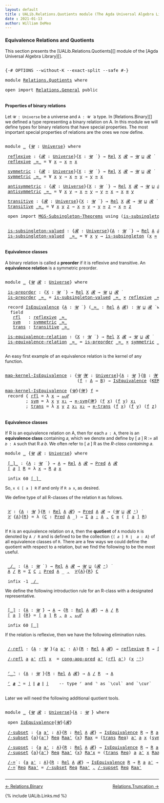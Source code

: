 ```yaml
---
layout: default
title : UALib.Relations.Quotients module (The Agda Universal Algebra Library)
date : 2021-01-13
author: William DeMeo
---
```


### <a id="equivalence-relations-and-quotients">Equivalence Relations and Quotients</a>

This section presents the [UALib.Relations.Quotients][] module of the [Agda Universal Algebra Library][].

<pre class="Agda">

<a id="354" class="Symbol">{-#</a> <a id="358" class="Keyword">OPTIONS</a> <a id="366" class="Pragma">--without-K</a> <a id="378" class="Pragma">--exact-split</a> <a id="392" class="Pragma">--safe</a> <a id="399" class="Symbol">#-}</a>

<a id="404" class="Keyword">module</a> <a id="411" href="Relations.Quotients.html" class="Module">Relations.Quotients</a> <a id="431" class="Keyword">where</a>

<a id="438" class="Keyword">open</a> <a id="443" class="Keyword">import</a> <a id="450" href="Relations.General.html" class="Module">Relations.General</a> <a id="468" class="Keyword">public</a>

</pre>


#### <a id="properties-of-binary-relations">Properties of binary relations</a>

Let `𝓤 : Universe` be a universe and `A : 𝓤 ̇` a type.  In [Relations.Binary][] we defined a type representing a binary relation on A.  In this module we will define types for binary relations that have special properties. The most important special properties of relations are the ones we now define.

<pre class="Agda">

<a id="886" class="Keyword">module</a> <a id="893" href="Relations.Quotients.html#893" class="Module">_</a> <a id="895" class="Symbol">{</a><a id="896" href="Relations.Quotients.html#896" class="Bound">𝓤</a> <a id="898" class="Symbol">:</a> <a id="900" href="Agda.Primitive.html#423" class="Postulate">Universe</a><a id="908" class="Symbol">}</a> <a id="910" class="Keyword">where</a>

 <a id="918" href="Relations.Quotients.html#918" class="Function">reflexive</a> <a id="928" class="Symbol">:</a> <a id="930" class="Symbol">{</a><a id="931" href="Relations.Quotients.html#931" class="Bound">𝓡</a> <a id="933" class="Symbol">:</a> <a id="935" href="Agda.Primitive.html#423" class="Postulate">Universe</a><a id="943" class="Symbol">}{</a><a id="945" href="Relations.Quotients.html#945" class="Bound">X</a> <a id="947" class="Symbol">:</a> <a id="949" href="Relations.Quotients.html#896" class="Bound">𝓤</a> <a id="951" href="Universes.html#403" class="Function Operator">̇</a> <a id="953" class="Symbol">}</a> <a id="955" class="Symbol">→</a> <a id="957" href="Relations.Binary.html#1797" class="Function">Rel</a> <a id="961" href="Relations.Quotients.html#945" class="Bound">X</a> <a id="963" href="Relations.Quotients.html#931" class="Bound">𝓡</a> <a id="965" class="Symbol">→</a> <a id="967" href="Relations.Quotients.html#896" class="Bound">𝓤</a> <a id="969" href="Agda.Primitive.html#636" class="Primitive Operator">⊔</a> <a id="971" href="Relations.Quotients.html#931" class="Bound">𝓡</a> <a id="973" href="Universes.html#403" class="Function Operator">̇</a>
 <a id="976" href="Relations.Quotients.html#918" class="Function">reflexive</a> <a id="986" href="Relations.Quotients.html#986" class="Bound Operator">_≈_</a> <a id="990" class="Symbol">=</a> <a id="992" class="Symbol">∀</a> <a id="994" href="Relations.Quotients.html#994" class="Bound">x</a> <a id="996" class="Symbol">→</a> <a id="998" href="Relations.Quotients.html#994" class="Bound">x</a> <a id="1000" href="Relations.Quotients.html#986" class="Bound Operator">≈</a> <a id="1002" href="Relations.Quotients.html#994" class="Bound">x</a>

 <a id="1006" href="Relations.Quotients.html#1006" class="Function">symmetric</a> <a id="1016" class="Symbol">:</a> <a id="1018" class="Symbol">{</a><a id="1019" href="Relations.Quotients.html#1019" class="Bound">𝓡</a> <a id="1021" class="Symbol">:</a> <a id="1023" href="Agda.Primitive.html#423" class="Postulate">Universe</a><a id="1031" class="Symbol">}{</a><a id="1033" href="Relations.Quotients.html#1033" class="Bound">X</a> <a id="1035" class="Symbol">:</a> <a id="1037" href="Relations.Quotients.html#896" class="Bound">𝓤</a> <a id="1039" href="Universes.html#403" class="Function Operator">̇</a> <a id="1041" class="Symbol">}</a> <a id="1043" class="Symbol">→</a> <a id="1045" href="Relations.Binary.html#1797" class="Function">Rel</a> <a id="1049" href="Relations.Quotients.html#1033" class="Bound">X</a> <a id="1051" href="Relations.Quotients.html#1019" class="Bound">𝓡</a> <a id="1053" class="Symbol">→</a> <a id="1055" href="Relations.Quotients.html#896" class="Bound">𝓤</a> <a id="1057" href="Agda.Primitive.html#636" class="Primitive Operator">⊔</a> <a id="1059" href="Relations.Quotients.html#1019" class="Bound">𝓡</a> <a id="1061" href="Universes.html#403" class="Function Operator">̇</a>
 <a id="1064" href="Relations.Quotients.html#1006" class="Function">symmetric</a> <a id="1074" href="Relations.Quotients.html#1074" class="Bound Operator">_≈_</a> <a id="1078" class="Symbol">=</a> <a id="1080" class="Symbol">∀</a> <a id="1082" href="Relations.Quotients.html#1082" class="Bound">x</a> <a id="1084" href="Relations.Quotients.html#1084" class="Bound">y</a> <a id="1086" class="Symbol">→</a> <a id="1088" href="Relations.Quotients.html#1082" class="Bound">x</a> <a id="1090" href="Relations.Quotients.html#1074" class="Bound Operator">≈</a> <a id="1092" href="Relations.Quotients.html#1084" class="Bound">y</a> <a id="1094" class="Symbol">→</a> <a id="1096" href="Relations.Quotients.html#1084" class="Bound">y</a> <a id="1098" href="Relations.Quotients.html#1074" class="Bound Operator">≈</a> <a id="1100" href="Relations.Quotients.html#1082" class="Bound">x</a>

 <a id="1104" href="Relations.Quotients.html#1104" class="Function">antisymmetric</a> <a id="1118" class="Symbol">:</a> <a id="1120" class="Symbol">{</a><a id="1121" href="Relations.Quotients.html#1121" class="Bound">𝓡</a> <a id="1123" class="Symbol">:</a> <a id="1125" href="Agda.Primitive.html#423" class="Postulate">Universe</a><a id="1133" class="Symbol">}{</a><a id="1135" href="Relations.Quotients.html#1135" class="Bound">X</a> <a id="1137" class="Symbol">:</a> <a id="1139" href="Relations.Quotients.html#896" class="Bound">𝓤</a> <a id="1141" href="Universes.html#403" class="Function Operator">̇</a> <a id="1143" class="Symbol">}</a> <a id="1145" class="Symbol">→</a> <a id="1147" href="Relations.Binary.html#1797" class="Function">Rel</a> <a id="1151" href="Relations.Quotients.html#1135" class="Bound">X</a> <a id="1153" href="Relations.Quotients.html#1121" class="Bound">𝓡</a> <a id="1155" class="Symbol">→</a> <a id="1157" href="Relations.Quotients.html#896" class="Bound">𝓤</a> <a id="1159" href="Agda.Primitive.html#636" class="Primitive Operator">⊔</a> <a id="1161" href="Relations.Quotients.html#1121" class="Bound">𝓡</a> <a id="1163" href="Universes.html#403" class="Function Operator">̇</a>
 <a id="1166" href="Relations.Quotients.html#1104" class="Function">antisymmetric</a> <a id="1180" href="Relations.Quotients.html#1180" class="Bound Operator">_≈_</a> <a id="1184" class="Symbol">=</a> <a id="1186" class="Symbol">∀</a> <a id="1188" href="Relations.Quotients.html#1188" class="Bound">x</a> <a id="1190" href="Relations.Quotients.html#1190" class="Bound">y</a> <a id="1192" class="Symbol">→</a> <a id="1194" href="Relations.Quotients.html#1188" class="Bound">x</a> <a id="1196" href="Relations.Quotients.html#1180" class="Bound Operator">≈</a> <a id="1198" href="Relations.Quotients.html#1190" class="Bound">y</a> <a id="1200" class="Symbol">→</a> <a id="1202" href="Relations.Quotients.html#1190" class="Bound">y</a> <a id="1204" href="Relations.Quotients.html#1180" class="Bound Operator">≈</a> <a id="1206" href="Relations.Quotients.html#1188" class="Bound">x</a> <a id="1208" class="Symbol">→</a> <a id="1210" href="Relations.Quotients.html#1188" class="Bound">x</a> <a id="1212" href="Prelude.Inverses.html#620" class="Datatype Operator">≡</a> <a id="1214" href="Relations.Quotients.html#1190" class="Bound">y</a>

 <a id="1218" href="Relations.Quotients.html#1218" class="Function">transitive</a> <a id="1229" class="Symbol">:</a> <a id="1231" class="Symbol">{</a><a id="1232" href="Relations.Quotients.html#1232" class="Bound">𝓡</a> <a id="1234" class="Symbol">:</a> <a id="1236" href="Agda.Primitive.html#423" class="Postulate">Universe</a><a id="1244" class="Symbol">}{</a><a id="1246" href="Relations.Quotients.html#1246" class="Bound">X</a> <a id="1248" class="Symbol">:</a> <a id="1250" href="Relations.Quotients.html#896" class="Bound">𝓤</a> <a id="1252" href="Universes.html#403" class="Function Operator">̇</a> <a id="1254" class="Symbol">}</a> <a id="1256" class="Symbol">→</a> <a id="1258" href="Relations.Binary.html#1797" class="Function">Rel</a> <a id="1262" href="Relations.Quotients.html#1246" class="Bound">X</a> <a id="1264" href="Relations.Quotients.html#1232" class="Bound">𝓡</a> <a id="1266" class="Symbol">→</a> <a id="1268" href="Relations.Quotients.html#896" class="Bound">𝓤</a> <a id="1270" href="Agda.Primitive.html#636" class="Primitive Operator">⊔</a> <a id="1272" href="Relations.Quotients.html#1232" class="Bound">𝓡</a> <a id="1274" href="Universes.html#403" class="Function Operator">̇</a>
 <a id="1277" href="Relations.Quotients.html#1218" class="Function">transitive</a> <a id="1288" href="Relations.Quotients.html#1288" class="Bound Operator">_≈_</a> <a id="1292" class="Symbol">=</a> <a id="1294" class="Symbol">∀</a> <a id="1296" href="Relations.Quotients.html#1296" class="Bound">x</a> <a id="1298" href="Relations.Quotients.html#1298" class="Bound">y</a> <a id="1300" href="Relations.Quotients.html#1300" class="Bound">z</a> <a id="1302" class="Symbol">→</a> <a id="1304" href="Relations.Quotients.html#1296" class="Bound">x</a> <a id="1306" href="Relations.Quotients.html#1288" class="Bound Operator">≈</a> <a id="1308" href="Relations.Quotients.html#1298" class="Bound">y</a> <a id="1310" class="Symbol">→</a> <a id="1312" href="Relations.Quotients.html#1298" class="Bound">y</a> <a id="1314" href="Relations.Quotients.html#1288" class="Bound Operator">≈</a> <a id="1316" href="Relations.Quotients.html#1300" class="Bound">z</a> <a id="1318" class="Symbol">→</a> <a id="1320" href="Relations.Quotients.html#1296" class="Bound">x</a> <a id="1322" href="Relations.Quotients.html#1288" class="Bound Operator">≈</a> <a id="1324" href="Relations.Quotients.html#1300" class="Bound">z</a>

 <a id="1328" class="Keyword">open</a> <a id="1333" class="Keyword">import</a> <a id="1340" href="MGS-Subsingleton-Theorems.html" class="Module">MGS-Subsingleton-Theorems</a> <a id="1366" class="Keyword">using</a> <a id="1372" class="Symbol">(</a><a id="1373" href="MGS-Basic-UF.html#743" class="Function">is-subsingleton</a><a id="1388" class="Symbol">)</a>


 <a id="1393" href="Relations.Quotients.html#1393" class="Function">is-subsingleton-valued</a> <a id="1416" class="Symbol">:</a> <a id="1418" class="Symbol">{</a><a id="1419" href="Relations.Quotients.html#1419" class="Bound">𝓡</a> <a id="1421" class="Symbol">:</a> <a id="1423" href="Agda.Primitive.html#423" class="Postulate">Universe</a><a id="1431" class="Symbol">}{</a><a id="1433" href="Relations.Quotients.html#1433" class="Bound">A</a> <a id="1435" class="Symbol">:</a> <a id="1437" href="Relations.Quotients.html#896" class="Bound">𝓤</a> <a id="1439" href="Universes.html#403" class="Function Operator">̇</a> <a id="1441" class="Symbol">}</a> <a id="1443" class="Symbol">→</a> <a id="1445" href="Relations.Binary.html#1797" class="Function">Rel</a> <a id="1449" href="Relations.Quotients.html#1433" class="Bound">A</a> <a id="1451" href="Relations.Quotients.html#1419" class="Bound">𝓡</a> <a id="1453" class="Symbol">→</a> <a id="1455" href="Relations.Quotients.html#896" class="Bound">𝓤</a> <a id="1457" href="Agda.Primitive.html#636" class="Primitive Operator">⊔</a> <a id="1459" href="Relations.Quotients.html#1419" class="Bound">𝓡</a> <a id="1461" href="Universes.html#403" class="Function Operator">̇</a>
 <a id="1464" href="Relations.Quotients.html#1393" class="Function">is-subsingleton-valued</a>  <a id="1488" href="Relations.Quotients.html#1488" class="Bound Operator">_≈_</a> <a id="1492" class="Symbol">=</a> <a id="1494" class="Symbol">∀</a> <a id="1496" href="Relations.Quotients.html#1496" class="Bound">x</a> <a id="1498" href="Relations.Quotients.html#1498" class="Bound">y</a> <a id="1500" class="Symbol">→</a> <a id="1502" href="MGS-Basic-UF.html#743" class="Function">is-subsingleton</a> <a id="1518" class="Symbol">(</a><a id="1519" href="Relations.Quotients.html#1496" class="Bound">x</a> <a id="1521" href="Relations.Quotients.html#1488" class="Bound Operator">≈</a> <a id="1523" href="Relations.Quotients.html#1498" class="Bound">y</a><a id="1524" class="Symbol">)</a>

</pre>



#### <a id="equivalence-classes">Equivalence classes</a>

A binary relation is called a **preorder** if it is reflexive and transitive. An **equivalence relation** is a symmetric preorder.


<pre class="Agda">

<a id="1746" class="Keyword">module</a> <a id="1753" href="Relations.Quotients.html#1753" class="Module">_</a> <a id="1755" class="Symbol">{</a><a id="1756" href="Relations.Quotients.html#1756" class="Bound">𝓤</a> <a id="1758" href="Relations.Quotients.html#1758" class="Bound">𝓡</a> <a id="1760" class="Symbol">:</a> <a id="1762" href="Agda.Primitive.html#423" class="Postulate">Universe</a><a id="1770" class="Symbol">}</a> <a id="1772" class="Keyword">where</a>

 <a id="1780" href="Relations.Quotients.html#1780" class="Function">is-preorder</a> <a id="1792" class="Symbol">:</a> <a id="1794" class="Symbol">{</a><a id="1795" href="Relations.Quotients.html#1795" class="Bound">X</a> <a id="1797" class="Symbol">:</a> <a id="1799" href="Relations.Quotients.html#1756" class="Bound">𝓤</a> <a id="1801" href="Universes.html#403" class="Function Operator">̇</a> <a id="1803" class="Symbol">}</a> <a id="1805" class="Symbol">→</a> <a id="1807" href="Relations.Binary.html#1797" class="Function">Rel</a> <a id="1811" href="Relations.Quotients.html#1795" class="Bound">X</a> <a id="1813" href="Relations.Quotients.html#1758" class="Bound">𝓡</a> <a id="1815" class="Symbol">→</a> <a id="1817" href="Relations.Quotients.html#1756" class="Bound">𝓤</a> <a id="1819" href="Agda.Primitive.html#636" class="Primitive Operator">⊔</a> <a id="1821" href="Relations.Quotients.html#1758" class="Bound">𝓡</a> <a id="1823" href="Universes.html#403" class="Function Operator">̇</a>
 <a id="1826" href="Relations.Quotients.html#1780" class="Function">is-preorder</a> <a id="1838" href="Relations.Quotients.html#1838" class="Bound Operator">_≈_</a> <a id="1842" class="Symbol">=</a> <a id="1844" href="Relations.Quotients.html#1393" class="Function">is-subsingleton-valued</a> <a id="1867" href="Relations.Quotients.html#1838" class="Bound Operator">_≈_</a> <a id="1871" href="MGS-MLTT.html#3515" class="Function Operator">×</a> <a id="1873" href="Relations.Quotients.html#918" class="Function">reflexive</a> <a id="1883" href="Relations.Quotients.html#1838" class="Bound Operator">_≈_</a> <a id="1887" href="MGS-MLTT.html#3515" class="Function Operator">×</a> <a id="1889" href="Relations.Quotients.html#1218" class="Function">transitive</a> <a id="1900" href="Relations.Quotients.html#1838" class="Bound Operator">_≈_</a>

 <a id="1906" class="Keyword">record</a> <a id="1913" href="Relations.Quotients.html#1913" class="Record">IsEquivalence</a> <a id="1927" class="Symbol">{</a><a id="1928" href="Relations.Quotients.html#1928" class="Bound">A</a> <a id="1930" class="Symbol">:</a> <a id="1932" href="Relations.Quotients.html#1756" class="Bound">𝓤</a> <a id="1934" href="Universes.html#403" class="Function Operator">̇</a> <a id="1936" class="Symbol">}</a> <a id="1938" class="Symbol">(</a><a id="1939" href="Relations.Quotients.html#1939" class="Bound Operator">_≈_</a> <a id="1943" class="Symbol">:</a> <a id="1945" href="Relations.Binary.html#1797" class="Function">Rel</a> <a id="1949" href="Relations.Quotients.html#1928" class="Bound">A</a> <a id="1951" href="Relations.Quotients.html#1758" class="Bound">𝓡</a><a id="1952" class="Symbol">)</a> <a id="1954" class="Symbol">:</a> <a id="1956" href="Relations.Quotients.html#1756" class="Bound">𝓤</a> <a id="1958" href="Agda.Primitive.html#636" class="Primitive Operator">⊔</a> <a id="1960" href="Relations.Quotients.html#1758" class="Bound">𝓡</a> <a id="1962" href="Universes.html#403" class="Function Operator">̇</a> <a id="1964" class="Keyword">where</a>
  <a id="1972" class="Keyword">field</a>
   <a id="1981" href="Relations.Quotients.html#1981" class="Field">rfl</a>   <a id="1987" class="Symbol">:</a> <a id="1989" href="Relations.Quotients.html#918" class="Function">reflexive</a> <a id="1999" href="Relations.Quotients.html#1939" class="Bound Operator">_≈_</a>
   <a id="2006" href="Relations.Quotients.html#2006" class="Field">sym</a>   <a id="2012" class="Symbol">:</a> <a id="2014" href="Relations.Quotients.html#1006" class="Function">symmetric</a> <a id="2024" href="Relations.Quotients.html#1939" class="Bound Operator">_≈_</a>
   <a id="2031" href="Relations.Quotients.html#2031" class="Field">trans</a> <a id="2037" class="Symbol">:</a> <a id="2039" href="Relations.Quotients.html#1218" class="Function">transitive</a> <a id="2050" href="Relations.Quotients.html#1939" class="Bound Operator">_≈_</a>

 <a id="2056" href="Relations.Quotients.html#2056" class="Function">is-equivalence-relation</a> <a id="2080" class="Symbol">:</a> <a id="2082" class="Symbol">{</a><a id="2083" href="Relations.Quotients.html#2083" class="Bound">X</a> <a id="2085" class="Symbol">:</a> <a id="2087" href="Relations.Quotients.html#1756" class="Bound">𝓤</a> <a id="2089" href="Universes.html#403" class="Function Operator">̇</a> <a id="2091" class="Symbol">}</a> <a id="2093" class="Symbol">→</a> <a id="2095" href="Relations.Binary.html#1797" class="Function">Rel</a> <a id="2099" href="Relations.Quotients.html#2083" class="Bound">X</a> <a id="2101" href="Relations.Quotients.html#1758" class="Bound">𝓡</a> <a id="2103" class="Symbol">→</a> <a id="2105" href="Relations.Quotients.html#1756" class="Bound">𝓤</a> <a id="2107" href="Agda.Primitive.html#636" class="Primitive Operator">⊔</a> <a id="2109" href="Relations.Quotients.html#1758" class="Bound">𝓡</a> <a id="2111" href="Universes.html#403" class="Function Operator">̇</a>
 <a id="2114" href="Relations.Quotients.html#2056" class="Function">is-equivalence-relation</a> <a id="2138" href="Relations.Quotients.html#2138" class="Bound Operator">_≈_</a> <a id="2142" class="Symbol">=</a> <a id="2144" href="Relations.Quotients.html#1780" class="Function">is-preorder</a> <a id="2156" href="Relations.Quotients.html#2138" class="Bound Operator">_≈_</a> <a id="2160" href="MGS-MLTT.html#3515" class="Function Operator">×</a> <a id="2162" href="Relations.Quotients.html#1006" class="Function">symmetric</a> <a id="2172" href="Relations.Quotients.html#2138" class="Bound Operator">_≈_</a>

</pre>

An easy first example of an equivalence relation is the kernel of any function.

<pre class="Agda">

<a id="map-kernel-IsEquivalence"></a><a id="2284" href="Relations.Quotients.html#2284" class="Function">map-kernel-IsEquivalence</a> <a id="2309" class="Symbol">:</a> <a id="2311" class="Symbol">{</a><a id="2312" href="Relations.Quotients.html#2312" class="Bound">𝓤</a> <a id="2314" href="Relations.Quotients.html#2314" class="Bound">𝓦</a> <a id="2316" class="Symbol">:</a> <a id="2318" href="Agda.Primitive.html#423" class="Postulate">Universe</a><a id="2326" class="Symbol">}{</a><a id="2328" href="Relations.Quotients.html#2328" class="Bound">A</a> <a id="2330" class="Symbol">:</a> <a id="2332" href="Relations.Quotients.html#2312" class="Bound">𝓤</a> <a id="2334" href="Universes.html#403" class="Function Operator">̇</a><a id="2335" class="Symbol">}{</a><a id="2337" href="Relations.Quotients.html#2337" class="Bound">B</a> <a id="2339" class="Symbol">:</a> <a id="2341" href="Relations.Quotients.html#2314" class="Bound">𝓦</a> <a id="2343" href="Universes.html#403" class="Function Operator">̇</a><a id="2344" class="Symbol">}</a>
                            <a id="2374" class="Symbol">(</a><a id="2375" href="Relations.Quotients.html#2375" class="Bound">f</a> <a id="2377" class="Symbol">:</a> <a id="2379" href="Relations.Quotients.html#2328" class="Bound">A</a> <a id="2381" class="Symbol">→</a> <a id="2383" href="Relations.Quotients.html#2337" class="Bound">B</a><a id="2384" class="Symbol">)</a> <a id="2386" class="Symbol">→</a> <a id="2388" href="Relations.Quotients.html#1913" class="Record">IsEquivalence</a> <a id="2402" class="Symbol">(</a><a id="2403" href="Relations.Binary.html#1859" class="Function">KER-rel</a><a id="2410" class="Symbol">{</a><a id="2411" href="Relations.Quotients.html#2312" class="Bound">𝓤</a><a id="2412" class="Symbol">}{</a><a id="2414" href="Relations.Quotients.html#2314" class="Bound">𝓦</a><a id="2415" class="Symbol">}</a> <a id="2417" href="Relations.Quotients.html#2375" class="Bound">f</a><a id="2418" class="Symbol">)</a>

<a id="2421" href="Relations.Quotients.html#2284" class="Function">map-kernel-IsEquivalence</a> <a id="2446" class="Symbol">{</a><a id="2447" href="Relations.Quotients.html#2447" class="Bound">𝓤</a><a id="2448" class="Symbol">}{</a><a id="2450" href="Relations.Quotients.html#2450" class="Bound">𝓦</a><a id="2451" class="Symbol">}</a> <a id="2453" href="Relations.Quotients.html#2453" class="Bound">f</a> <a id="2455" class="Symbol">=</a>
 <a id="2458" class="Keyword">record</a> <a id="2465" class="Symbol">{</a> <a id="2467" href="Relations.Quotients.html#1981" class="Field">rfl</a> <a id="2471" class="Symbol">=</a> <a id="2473" class="Symbol">λ</a> <a id="2475" href="Relations.Quotients.html#2475" class="Bound">x</a> <a id="2477" class="Symbol">→</a> <a id="2479" href="Prelude.Inverses.html#634" class="InductiveConstructor">𝓇ℯ𝒻𝓁</a>
        <a id="2492" class="Symbol">;</a> <a id="2494" href="Relations.Quotients.html#2006" class="Field">sym</a> <a id="2498" class="Symbol">=</a> <a id="2500" class="Symbol">λ</a> <a id="2502" href="Relations.Quotients.html#2502" class="Bound">x</a> <a id="2504" href="Relations.Quotients.html#2504" class="Bound">y</a> <a id="2506" href="Relations.Quotients.html#2506" class="Bound">x₁</a> <a id="2509" class="Symbol">→</a> <a id="2511" href="Prelude.Equality.html#1746" class="Function">≡-sym</a><a id="2516" class="Symbol">{</a><a id="2517" href="Relations.Quotients.html#2450" class="Bound">𝓦</a><a id="2518" class="Symbol">}</a> <a id="2520" class="Symbol">(</a><a id="2521" href="Relations.Quotients.html#2453" class="Bound">f</a> <a id="2523" href="Relations.Quotients.html#2502" class="Bound">x</a><a id="2524" class="Symbol">)</a> <a id="2526" class="Symbol">(</a><a id="2527" href="Relations.Quotients.html#2453" class="Bound">f</a> <a id="2529" href="Relations.Quotients.html#2504" class="Bound">y</a><a id="2530" class="Symbol">)</a> <a id="2532" href="Relations.Quotients.html#2506" class="Bound">x₁</a>
        <a id="2543" class="Symbol">;</a> <a id="2545" href="Relations.Quotients.html#2031" class="Field">trans</a> <a id="2551" class="Symbol">=</a> <a id="2553" class="Symbol">λ</a> <a id="2555" href="Relations.Quotients.html#2555" class="Bound">x</a> <a id="2557" href="Relations.Quotients.html#2557" class="Bound">y</a> <a id="2559" href="Relations.Quotients.html#2559" class="Bound">z</a> <a id="2561" href="Relations.Quotients.html#2561" class="Bound">x₁</a> <a id="2564" href="Relations.Quotients.html#2564" class="Bound">x₂</a> <a id="2567" class="Symbol">→</a> <a id="2569" href="Prelude.Equality.html#1805" class="Function">≡-trans</a> <a id="2577" class="Symbol">(</a><a id="2578" href="Relations.Quotients.html#2453" class="Bound">f</a> <a id="2580" href="Relations.Quotients.html#2555" class="Bound">x</a><a id="2581" class="Symbol">)</a> <a id="2583" class="Symbol">(</a><a id="2584" href="Relations.Quotients.html#2453" class="Bound">f</a> <a id="2586" href="Relations.Quotients.html#2557" class="Bound">y</a><a id="2587" class="Symbol">)</a> <a id="2589" class="Symbol">(</a><a id="2590" href="Relations.Quotients.html#2453" class="Bound">f</a> <a id="2592" href="Relations.Quotients.html#2559" class="Bound">z</a><a id="2593" class="Symbol">)</a> <a id="2595" href="Relations.Quotients.html#2561" class="Bound">x₁</a> <a id="2598" href="Relations.Quotients.html#2564" class="Bound">x₂</a> <a id="2601" class="Symbol">}</a>

</pre>




#### <a id="equivalence-classes">Equivalence classes</a>

If R is an equivalence relation on A, then for each `𝑎 : A`, there is an **equivalence class** containing 𝑎, which we denote and define by [ 𝑎 ] R := all `𝑏 : A` such that R 𝑎 𝑏. We often refer to [ 𝑎 ] R as the *R-class containing* 𝑎.

<pre class="Agda">
<a id="2927" class="Keyword">module</a> <a id="2934" href="Relations.Quotients.html#2934" class="Module">_</a> <a id="2936" class="Symbol">{</a><a id="2937" href="Relations.Quotients.html#2937" class="Bound">𝓤</a> <a id="2939" href="Relations.Quotients.html#2939" class="Bound">𝓡</a> <a id="2941" class="Symbol">:</a> <a id="2943" href="Agda.Primitive.html#423" class="Postulate">Universe</a><a id="2951" class="Symbol">}</a> <a id="2953" class="Keyword">where</a>

 <a id="2961" href="Relations.Quotients.html#2961" class="Function Operator">[_]_</a> <a id="2966" class="Symbol">:</a> <a id="2968" class="Symbol">{</a><a id="2969" href="Relations.Quotients.html#2969" class="Bound">A</a> <a id="2971" class="Symbol">:</a> <a id="2973" href="Relations.Quotients.html#2937" class="Bound">𝓤</a> <a id="2975" href="Universes.html#403" class="Function Operator">̇</a> <a id="2977" class="Symbol">}</a> <a id="2979" class="Symbol">→</a> <a id="2981" href="Relations.Quotients.html#2969" class="Bound">A</a> <a id="2983" class="Symbol">→</a> <a id="2985" href="Relations.Binary.html#1797" class="Function">Rel</a> <a id="2989" href="Relations.Quotients.html#2969" class="Bound">A</a> <a id="2991" href="Relations.Quotients.html#2939" class="Bound">𝓡</a> <a id="2993" class="Symbol">→</a> <a id="2995" href="Relations.Unary.html#959" class="Function">Pred</a> <a id="3000" href="Relations.Quotients.html#2969" class="Bound">A</a> <a id="3002" href="Relations.Quotients.html#2939" class="Bound">𝓡</a>
 <a id="3005" href="Relations.Quotients.html#2961" class="Function Operator">[</a> <a id="3007" href="Relations.Quotients.html#3007" class="Bound">𝑎</a> <a id="3009" href="Relations.Quotients.html#2961" class="Function Operator">]</a> <a id="3011" href="Relations.Quotients.html#3011" class="Bound">R</a> <a id="3013" class="Symbol">=</a> <a id="3015" class="Symbol">λ</a> <a id="3017" href="Relations.Quotients.html#3017" class="Bound">x</a> <a id="3019" class="Symbol">→</a> <a id="3021" href="Relations.Quotients.html#3011" class="Bound">R</a> <a id="3023" href="Relations.Quotients.html#3007" class="Bound">𝑎</a> <a id="3025" href="Relations.Quotients.html#3017" class="Bound">x</a>

 <a id="3029" class="Keyword">infix</a> <a id="3035" class="Number">60</a> <a id="3038" href="Relations.Quotients.html#2961" class="Function Operator">[_]_</a>
</pre>

So, `x ∈ [ a ] R` if and only if `R a x`, as desired.

We define type of all R-classes of the relation `R` as follows.

<pre class="Agda">

 <a id="3190" href="Relations.Quotients.html#3190" class="Function">𝒞</a> <a id="3192" class="Symbol">:</a> <a id="3194" class="Symbol">{</a><a id="3195" href="Relations.Quotients.html#3195" class="Bound">A</a> <a id="3197" class="Symbol">:</a> <a id="3199" href="Relations.Quotients.html#2937" class="Bound">𝓤</a> <a id="3201" href="Universes.html#403" class="Function Operator">̇</a><a id="3202" class="Symbol">}{</a><a id="3204" href="Relations.Quotients.html#3204" class="Bound">R</a> <a id="3206" class="Symbol">:</a> <a id="3208" href="Relations.Binary.html#1797" class="Function">Rel</a> <a id="3212" href="Relations.Quotients.html#3195" class="Bound">A</a> <a id="3214" href="Relations.Quotients.html#2939" class="Bound">𝓡</a><a id="3215" class="Symbol">}</a> <a id="3217" class="Symbol">→</a> <a id="3219" href="Relations.Unary.html#959" class="Function">Pred</a> <a id="3224" href="Relations.Quotients.html#3195" class="Bound">A</a> <a id="3226" href="Relations.Quotients.html#2939" class="Bound">𝓡</a> <a id="3228" class="Symbol">→</a> <a id="3230" class="Symbol">(</a><a id="3231" href="Relations.Quotients.html#2937" class="Bound">𝓤</a> <a id="3233" href="Agda.Primitive.html#636" class="Primitive Operator">⊔</a> <a id="3235" href="Relations.Quotients.html#2939" class="Bound">𝓡</a> <a id="3237" href="Agda.Primitive.html#606" class="Primitive Operator">⁺</a><a id="3238" class="Symbol">)</a> <a id="3240" href="Universes.html#403" class="Function Operator">̇</a>
 <a id="3243" href="Relations.Quotients.html#3190" class="Function">𝒞</a> <a id="3245" class="Symbol">{</a><a id="3246" href="Relations.Quotients.html#3246" class="Bound">A</a><a id="3247" class="Symbol">}{</a><a id="3249" href="Relations.Quotients.html#3249" class="Bound">R</a><a id="3250" class="Symbol">}</a> <a id="3252" class="Symbol">=</a> <a id="3254" class="Symbol">λ</a> <a id="3256" class="Symbol">(</a><a id="3257" href="Relations.Quotients.html#3257" class="Bound">C</a> <a id="3259" class="Symbol">:</a> <a id="3261" href="Relations.Unary.html#959" class="Function">Pred</a> <a id="3266" href="Relations.Quotients.html#3246" class="Bound">A</a> <a id="3268" class="Symbol">_)</a> <a id="3271" class="Symbol">→</a> <a id="3273" href="MGS-MLTT.html#3074" class="Function">Σ</a> <a id="3275" href="Relations.Quotients.html#3275" class="Bound">a</a> <a id="3277" href="MGS-MLTT.html#3074" class="Function">꞉</a> <a id="3279" href="Relations.Quotients.html#3246" class="Bound">A</a> <a id="3281" href="MGS-MLTT.html#3074" class="Function">,</a> <a id="3283" href="Relations.Quotients.html#3257" class="Bound">C</a> <a id="3285" href="Prelude.Inverses.html#620" class="Datatype Operator">≡</a> <a id="3287" class="Symbol">(</a> <a id="3289" href="Relations.Quotients.html#2961" class="Function Operator">[</a> <a id="3291" href="Relations.Quotients.html#3275" class="Bound">a</a> <a id="3293" href="Relations.Quotients.html#2961" class="Function Operator">]</a> <a id="3295" href="Relations.Quotients.html#3249" class="Bound">R</a><a id="3296" class="Symbol">)</a>

</pre>

If `R` is an equivalence relation on `A`, then the **quotient** of `A` modulo `R` is denoted by `A / R` and is defined to be the collection `{[ 𝑎 ] R ∣  𝑎 : A}` of all equivalence classes of `R`. There are a few ways we could define the quotient with respect to a relation, but we find the following to be the most useful.

<pre class="Agda">

 <a id="3650" href="Relations.Quotients.html#3650" class="Function Operator">_/_</a> <a id="3654" class="Symbol">:</a> <a id="3656" class="Symbol">(</a><a id="3657" href="Relations.Quotients.html#3657" class="Bound">A</a> <a id="3659" class="Symbol">:</a> <a id="3661" href="Relations.Quotients.html#2937" class="Bound">𝓤</a> <a id="3663" href="Universes.html#403" class="Function Operator">̇</a> <a id="3665" class="Symbol">)</a> <a id="3667" class="Symbol">→</a> <a id="3669" href="Relations.Binary.html#1797" class="Function">Rel</a> <a id="3673" href="Relations.Quotients.html#3657" class="Bound">A</a> <a id="3675" href="Relations.Quotients.html#2939" class="Bound">𝓡</a> <a id="3677" class="Symbol">→</a> <a id="3679" href="Relations.Quotients.html#2937" class="Bound">𝓤</a> <a id="3681" href="Agda.Primitive.html#636" class="Primitive Operator">⊔</a> <a id="3683" class="Symbol">(</a><a id="3684" href="Relations.Quotients.html#2939" class="Bound">𝓡</a> <a id="3686" href="Agda.Primitive.html#606" class="Primitive Operator">⁺</a><a id="3687" class="Symbol">)</a> <a id="3689" href="Universes.html#403" class="Function Operator">̇</a>
 <a id="3692" href="Relations.Quotients.html#3692" class="Bound">A</a> <a id="3694" href="Relations.Quotients.html#3650" class="Function Operator">/</a> <a id="3696" href="Relations.Quotients.html#3696" class="Bound">R</a> <a id="3698" class="Symbol">=</a> <a id="3700" href="MGS-MLTT.html#3074" class="Function">Σ</a> <a id="3702" href="Relations.Quotients.html#3702" class="Bound">C</a> <a id="3704" href="MGS-MLTT.html#3074" class="Function">꞉</a> <a id="3706" href="Relations.Unary.html#959" class="Function">Pred</a> <a id="3711" href="Relations.Quotients.html#3692" class="Bound">A</a> <a id="3713" class="Symbol">_</a> <a id="3715" href="MGS-MLTT.html#3074" class="Function">,</a>  <a id="3718" href="Relations.Quotients.html#3190" class="Function">𝒞</a><a id="3719" class="Symbol">{</a><a id="3720" href="Relations.Quotients.html#3692" class="Bound">A</a><a id="3721" class="Symbol">}{</a><a id="3723" href="Relations.Quotients.html#3696" class="Bound">R</a><a id="3724" class="Symbol">}</a> <a id="3726" href="Relations.Quotients.html#3702" class="Bound">C</a>

 <a id="3730" class="Keyword">infix</a> <a id="3736" class="Number">-1</a> <a id="3739" href="Relations.Quotients.html#3650" class="Function Operator">_/_</a>
</pre>

We define the following introduction rule for an R-class with a designated representative.

<pre class="Agda">

 <a id="3862" href="Relations.Quotients.html#3862" class="Function Operator">⟦_⟧</a> <a id="3866" class="Symbol">:</a> <a id="3868" class="Symbol">{</a><a id="3869" href="Relations.Quotients.html#3869" class="Bound">A</a> <a id="3871" class="Symbol">:</a> <a id="3873" href="Relations.Quotients.html#2937" class="Bound">𝓤</a> <a id="3875" href="Universes.html#403" class="Function Operator">̇</a><a id="3876" class="Symbol">}</a> <a id="3878" class="Symbol">→</a> <a id="3880" href="Relations.Quotients.html#3869" class="Bound">A</a> <a id="3882" class="Symbol">→</a> <a id="3884" class="Symbol">{</a><a id="3885" href="Relations.Quotients.html#3885" class="Bound">R</a> <a id="3887" class="Symbol">:</a> <a id="3889" href="Relations.Binary.html#1797" class="Function">Rel</a> <a id="3893" href="Relations.Quotients.html#3869" class="Bound">A</a> <a id="3895" href="Relations.Quotients.html#2939" class="Bound">𝓡</a><a id="3896" class="Symbol">}</a> <a id="3898" class="Symbol">→</a> <a id="3900" href="Relations.Quotients.html#3869" class="Bound">A</a> <a id="3902" href="Relations.Quotients.html#3650" class="Function Operator">/</a> <a id="3904" href="Relations.Quotients.html#3885" class="Bound">R</a>
 <a id="3907" href="Relations.Quotients.html#3862" class="Function Operator">⟦</a> <a id="3909" href="Relations.Quotients.html#3909" class="Bound">a</a> <a id="3911" href="Relations.Quotients.html#3862" class="Function Operator">⟧</a> <a id="3913" class="Symbol">{</a><a id="3914" href="Relations.Quotients.html#3914" class="Bound">R</a><a id="3915" class="Symbol">}</a> <a id="3917" class="Symbol">=</a> <a id="3919" href="Relations.Quotients.html#2961" class="Function Operator">[</a> <a id="3921" href="Relations.Quotients.html#3909" class="Bound">a</a> <a id="3923" href="Relations.Quotients.html#2961" class="Function Operator">]</a> <a id="3925" href="Relations.Quotients.html#3914" class="Bound">R</a> <a id="3927" href="Prelude.Preliminaries.html#14564" class="InductiveConstructor Operator">,</a> <a id="3929" href="Relations.Quotients.html#3909" class="Bound">a</a> <a id="3931" href="Prelude.Preliminaries.html#14564" class="InductiveConstructor Operator">,</a> <a id="3933" href="Prelude.Inverses.html#634" class="InductiveConstructor">𝓇ℯ𝒻𝓁</a>

 <a id="3940" class="Keyword">infix</a> <a id="3946" class="Number">60</a> <a id="3949" href="Relations.Quotients.html#3862" class="Function Operator">⟦_⟧</a>
</pre>

If the relation is reflexive, then we have the following elimination rules.

<pre class="Agda">

 <a id="4057" href="Relations.Quotients.html#4057" class="Function">/-refl</a> <a id="4064" class="Symbol">:</a> <a id="4066" class="Symbol">{</a><a id="4067" href="Relations.Quotients.html#4067" class="Bound">A</a> <a id="4069" class="Symbol">:</a> <a id="4071" href="Relations.Quotients.html#2937" class="Bound">𝓤</a> <a id="4073" href="Universes.html#403" class="Function Operator">̇</a><a id="4074" class="Symbol">}(</a><a id="4076" href="Relations.Quotients.html#4076" class="Bound">a</a> <a id="4078" href="Relations.Quotients.html#4078" class="Bound">a&#39;</a> <a id="4081" class="Symbol">:</a> <a id="4083" href="Relations.Quotients.html#4067" class="Bound">A</a><a id="4084" class="Symbol">){</a><a id="4086" href="Relations.Quotients.html#4086" class="Bound">R</a> <a id="4088" class="Symbol">:</a> <a id="4090" href="Relations.Binary.html#1797" class="Function">Rel</a> <a id="4094" href="Relations.Quotients.html#4067" class="Bound">A</a> <a id="4096" href="Relations.Quotients.html#2939" class="Bound">𝓡</a><a id="4097" class="Symbol">}</a> <a id="4099" class="Symbol">→</a> <a id="4101" href="Relations.Quotients.html#918" class="Function">reflexive</a> <a id="4111" href="Relations.Quotients.html#4086" class="Bound">R</a> <a id="4113" class="Symbol">→</a> <a id="4115" href="Relations.Quotients.html#2961" class="Function Operator">[</a> <a id="4117" href="Relations.Quotients.html#4076" class="Bound">a</a> <a id="4119" href="Relations.Quotients.html#2961" class="Function Operator">]</a> <a id="4121" href="Relations.Quotients.html#4086" class="Bound">R</a> <a id="4123" href="Prelude.Inverses.html#620" class="Datatype Operator">≡</a> <a id="4125" href="Relations.Quotients.html#2961" class="Function Operator">[</a> <a id="4127" href="Relations.Quotients.html#4078" class="Bound">a&#39;</a> <a id="4130" href="Relations.Quotients.html#2961" class="Function Operator">]</a> <a id="4132" href="Relations.Quotients.html#4086" class="Bound">R</a> <a id="4134" class="Symbol">→</a> <a id="4136" href="Relations.Quotients.html#4086" class="Bound">R</a> <a id="4138" href="Relations.Quotients.html#4076" class="Bound">a</a> <a id="4140" href="Relations.Quotients.html#4078" class="Bound">a&#39;</a>

 <a id="4145" href="Relations.Quotients.html#4057" class="Function">/-refl</a> <a id="4152" href="Relations.Quotients.html#4152" class="Bound">a</a> <a id="4154" href="Relations.Quotients.html#4154" class="Bound">a&#39;</a> <a id="4157" href="Relations.Quotients.html#4157" class="Bound">rfl</a> <a id="4161" href="Relations.Quotients.html#4161" class="Bound">x</a>  <a id="4164" class="Symbol">=</a> <a id="4166" href="Relations.Unary.html#4791" class="Function">cong-app-pred</a> <a id="4180" href="Relations.Quotients.html#4154" class="Bound">a&#39;</a> <a id="4183" class="Symbol">(</a><a id="4184" href="Relations.Quotients.html#4157" class="Bound">rfl</a> <a id="4188" href="Relations.Quotients.html#4154" class="Bound">a&#39;</a><a id="4190" class="Symbol">)</a> <a id="4192" class="Symbol">(</a><a id="4193" href="Relations.Quotients.html#4161" class="Bound">x</a> <a id="4195" href="MGS-MLTT.html#6125" class="Function Operator">⁻¹</a><a id="4197" class="Symbol">)</a>


 <a id="4202" href="Relations.Quotients.html#4202" class="Function Operator">⌜_⌝</a> <a id="4206" class="Symbol">:</a> <a id="4208" class="Symbol">{</a><a id="4209" href="Relations.Quotients.html#4209" class="Bound">A</a> <a id="4211" class="Symbol">:</a> <a id="4213" href="Relations.Quotients.html#2937" class="Bound">𝓤</a> <a id="4215" href="Universes.html#403" class="Function Operator">̇</a><a id="4216" class="Symbol">}{</a><a id="4218" href="Relations.Quotients.html#4218" class="Bound">R</a> <a id="4220" class="Symbol">:</a> <a id="4222" href="Relations.Binary.html#1797" class="Function">Rel</a> <a id="4226" href="Relations.Quotients.html#4209" class="Bound">A</a> <a id="4228" href="Relations.Quotients.html#2939" class="Bound">𝓡</a><a id="4229" class="Symbol">}</a> <a id="4231" class="Symbol">→</a> <a id="4233" href="Relations.Quotients.html#4209" class="Bound">A</a> <a id="4235" href="Relations.Quotients.html#3650" class="Function Operator">/</a> <a id="4237" href="Relations.Quotients.html#4218" class="Bound">R</a>  <a id="4240" class="Symbol">→</a> <a id="4242" href="Relations.Quotients.html#4209" class="Bound">A</a>

 <a id="4246" href="Relations.Quotients.html#4202" class="Function Operator">⌜</a> <a id="4248" href="Relations.Quotients.html#4248" class="Bound">𝒂</a> <a id="4250" href="Relations.Quotients.html#4202" class="Function Operator">⌝</a> <a id="4252" class="Symbol">=</a> <a id="4254" href="Prelude.Preliminaries.html#13569" class="Function Operator">∣</a> <a id="4256" href="Prelude.Preliminaries.html#13647" class="Function Operator">∥</a> <a id="4258" href="Relations.Quotients.html#4248" class="Bound">𝒂</a> <a id="4260" href="Prelude.Preliminaries.html#13647" class="Function Operator">∥</a> <a id="4262" href="Prelude.Preliminaries.html#13569" class="Function Operator">∣</a>    <a id="4267" class="Comment">-- type ⌜ and ⌝ as `\cul` and `\cur`</a>

</pre>

Later we will need the following additional quotient tools.

<pre class="Agda">

<a id="4392" class="Keyword">module</a> <a id="4399" href="Relations.Quotients.html#4399" class="Module">_</a> <a id="4401" class="Symbol">{</a><a id="4402" href="Relations.Quotients.html#4402" class="Bound">𝓤</a> <a id="4404" href="Relations.Quotients.html#4404" class="Bound">𝓡</a> <a id="4406" class="Symbol">:</a> <a id="4408" href="Agda.Primitive.html#423" class="Postulate">Universe</a><a id="4416" class="Symbol">}{</a><a id="4418" href="Relations.Quotients.html#4418" class="Bound">A</a> <a id="4420" class="Symbol">:</a> <a id="4422" href="Relations.Quotients.html#4402" class="Bound">𝓤</a> <a id="4424" href="Universes.html#403" class="Function Operator">̇</a><a id="4425" class="Symbol">}</a> <a id="4427" class="Keyword">where</a>

 <a id="4435" class="Keyword">open</a> <a id="4440" href="Relations.Quotients.html#1913" class="Module">IsEquivalence</a><a id="4453" class="Symbol">{</a><a id="4454" href="Relations.Quotients.html#4402" class="Bound">𝓤</a><a id="4455" class="Symbol">}{</a><a id="4457" href="Relations.Quotients.html#4404" class="Bound">𝓡</a><a id="4458" class="Symbol">}</a>

 <a id="4462" href="Relations.Quotients.html#4462" class="Function">/-subset</a> <a id="4471" class="Symbol">:</a> <a id="4473" class="Symbol">{</a><a id="4474" href="Relations.Quotients.html#4474" class="Bound">a</a> <a id="4476" href="Relations.Quotients.html#4476" class="Bound">a&#39;</a> <a id="4479" class="Symbol">:</a> <a id="4481" href="Relations.Quotients.html#4418" class="Bound">A</a><a id="4482" class="Symbol">}{</a><a id="4484" href="Relations.Quotients.html#4484" class="Bound">R</a> <a id="4486" class="Symbol">:</a> <a id="4488" href="Relations.Binary.html#1797" class="Function">Rel</a> <a id="4492" href="Relations.Quotients.html#4418" class="Bound">A</a> <a id="4494" href="Relations.Quotients.html#4404" class="Bound">𝓡</a><a id="4495" class="Symbol">}</a> <a id="4497" class="Symbol">→</a> <a id="4499" href="Relations.Quotients.html#1913" class="Record">IsEquivalence</a> <a id="4513" href="Relations.Quotients.html#4484" class="Bound">R</a> <a id="4515" class="Symbol">→</a> <a id="4517" href="Relations.Quotients.html#4484" class="Bound">R</a> <a id="4519" href="Relations.Quotients.html#4474" class="Bound">a</a> <a id="4521" href="Relations.Quotients.html#4476" class="Bound">a&#39;</a> <a id="4524" class="Symbol">→</a>  <a id="4527" href="Relations.Quotients.html#2961" class="Function Operator">[</a> <a id="4529" href="Relations.Quotients.html#4474" class="Bound">a</a> <a id="4531" href="Relations.Quotients.html#2961" class="Function Operator">]</a> <a id="4533" href="Relations.Quotients.html#4484" class="Bound">R</a>  <a id="4536" href="Relations.Unary.html#2280" class="Function Operator">⊆</a>  <a id="4539" href="Relations.Quotients.html#2961" class="Function Operator">[</a> <a id="4541" href="Relations.Quotients.html#4476" class="Bound">a&#39;</a> <a id="4544" href="Relations.Quotients.html#2961" class="Function Operator">]</a> <a id="4546" href="Relations.Quotients.html#4484" class="Bound">R</a>
 <a id="4549" href="Relations.Quotients.html#4462" class="Function">/-subset</a> <a id="4558" class="Symbol">{</a><a id="4559" href="Relations.Quotients.html#4559" class="Bound">a</a><a id="4560" class="Symbol">}{</a><a id="4562" href="Relations.Quotients.html#4562" class="Bound">a&#39;</a><a id="4564" class="Symbol">}</a> <a id="4566" href="Relations.Quotients.html#4566" class="Bound">Req</a> <a id="4570" href="Relations.Quotients.html#4570" class="Bound">Raa&#39;</a> <a id="4575" class="Symbol">{</a><a id="4576" href="Relations.Quotients.html#4576" class="Bound">x</a><a id="4577" class="Symbol">}</a> <a id="4579" href="Relations.Quotients.html#4579" class="Bound">Rax</a> <a id="4583" class="Symbol">=</a> <a id="4585" class="Symbol">(</a><a id="4586" href="Relations.Quotients.html#2031" class="Field">trans</a> <a id="4592" href="Relations.Quotients.html#4566" class="Bound">Req</a><a id="4595" class="Symbol">)</a> <a id="4597" href="Relations.Quotients.html#4562" class="Bound">a&#39;</a> <a id="4600" href="Relations.Quotients.html#4559" class="Bound">a</a> <a id="4602" href="Relations.Quotients.html#4576" class="Bound">x</a> <a id="4604" class="Symbol">(</a><a id="4605" href="Relations.Quotients.html#2006" class="Field">sym</a> <a id="4609" href="Relations.Quotients.html#4566" class="Bound">Req</a> <a id="4613" href="Relations.Quotients.html#4559" class="Bound">a</a> <a id="4615" href="Relations.Quotients.html#4562" class="Bound">a&#39;</a> <a id="4618" href="Relations.Quotients.html#4570" class="Bound">Raa&#39;</a><a id="4622" class="Symbol">)</a> <a id="4624" href="Relations.Quotients.html#4579" class="Bound">Rax</a>

 <a id="4630" href="Relations.Quotients.html#4630" class="Function">/-supset</a> <a id="4639" class="Symbol">:</a> <a id="4641" class="Symbol">{</a><a id="4642" href="Relations.Quotients.html#4642" class="Bound">a</a> <a id="4644" href="Relations.Quotients.html#4644" class="Bound">a&#39;</a> <a id="4647" class="Symbol">:</a> <a id="4649" href="Relations.Quotients.html#4418" class="Bound">A</a><a id="4650" class="Symbol">}{</a><a id="4652" href="Relations.Quotients.html#4652" class="Bound">R</a> <a id="4654" class="Symbol">:</a> <a id="4656" href="Relations.Binary.html#1797" class="Function">Rel</a> <a id="4660" href="Relations.Quotients.html#4418" class="Bound">A</a> <a id="4662" href="Relations.Quotients.html#4404" class="Bound">𝓡</a><a id="4663" class="Symbol">}</a> <a id="4665" class="Symbol">→</a> <a id="4667" href="Relations.Quotients.html#1913" class="Record">IsEquivalence</a> <a id="4681" href="Relations.Quotients.html#4652" class="Bound">R</a> <a id="4683" class="Symbol">→</a> <a id="4685" href="Relations.Quotients.html#4652" class="Bound">R</a> <a id="4687" href="Relations.Quotients.html#4642" class="Bound">a</a> <a id="4689" href="Relations.Quotients.html#4644" class="Bound">a&#39;</a> <a id="4692" class="Symbol">→</a>  <a id="4695" href="Relations.Quotients.html#2961" class="Function Operator">[</a> <a id="4697" href="Relations.Quotients.html#4642" class="Bound">a</a> <a id="4699" href="Relations.Quotients.html#2961" class="Function Operator">]</a> <a id="4701" href="Relations.Quotients.html#4652" class="Bound">R</a>  <a id="4704" href="Relations.Unary.html#2382" class="Function Operator">⊇</a>  <a id="4707" href="Relations.Quotients.html#2961" class="Function Operator">[</a> <a id="4709" href="Relations.Quotients.html#4644" class="Bound">a&#39;</a> <a id="4712" href="Relations.Quotients.html#2961" class="Function Operator">]</a> <a id="4714" href="Relations.Quotients.html#4652" class="Bound">R</a>
 <a id="4717" href="Relations.Quotients.html#4630" class="Function">/-supset</a> <a id="4726" class="Symbol">{</a><a id="4727" href="Relations.Quotients.html#4727" class="Bound">a</a><a id="4728" class="Symbol">}{</a><a id="4730" href="Relations.Quotients.html#4730" class="Bound">a&#39;</a><a id="4732" class="Symbol">}</a> <a id="4734" href="Relations.Quotients.html#4734" class="Bound">Req</a> <a id="4738" href="Relations.Quotients.html#4738" class="Bound">Raa&#39;</a> <a id="4743" class="Symbol">{</a><a id="4744" href="Relations.Quotients.html#4744" class="Bound">x</a><a id="4745" class="Symbol">}</a> <a id="4747" href="Relations.Quotients.html#4747" class="Bound">Ra&#39;x</a> <a id="4752" class="Symbol">=</a> <a id="4754" class="Symbol">(</a><a id="4755" href="Relations.Quotients.html#2031" class="Field">trans</a> <a id="4761" href="Relations.Quotients.html#4734" class="Bound">Req</a><a id="4764" class="Symbol">)</a> <a id="4766" href="Relations.Quotients.html#4727" class="Bound">a</a> <a id="4768" href="Relations.Quotients.html#4730" class="Bound">a&#39;</a> <a id="4771" href="Relations.Quotients.html#4744" class="Bound">x</a> <a id="4773" href="Relations.Quotients.html#4738" class="Bound">Raa&#39;</a> <a id="4778" href="Relations.Quotients.html#4747" class="Bound">Ra&#39;x</a>

 <a id="4785" href="Relations.Quotients.html#4785" class="Function">/-=̇</a> <a id="4790" class="Symbol">:</a> <a id="4792" class="Symbol">{</a><a id="4793" href="Relations.Quotients.html#4793" class="Bound">a</a> <a id="4795" href="Relations.Quotients.html#4795" class="Bound">a&#39;</a> <a id="4798" class="Symbol">:</a> <a id="4800" href="Relations.Quotients.html#4418" class="Bound">A</a><a id="4801" class="Symbol">}{</a><a id="4803" href="Relations.Quotients.html#4803" class="Bound">R</a> <a id="4805" class="Symbol">:</a> <a id="4807" href="Relations.Binary.html#1797" class="Function">Rel</a> <a id="4811" href="Relations.Quotients.html#4418" class="Bound">A</a> <a id="4813" href="Relations.Quotients.html#4404" class="Bound">𝓡</a><a id="4814" class="Symbol">}</a> <a id="4816" class="Symbol">→</a> <a id="4818" href="Relations.Quotients.html#1913" class="Record">IsEquivalence</a> <a id="4832" href="Relations.Quotients.html#4803" class="Bound">R</a> <a id="4834" class="Symbol">→</a> <a id="4836" href="Relations.Quotients.html#4803" class="Bound">R</a> <a id="4838" href="Relations.Quotients.html#4793" class="Bound">a</a> <a id="4840" href="Relations.Quotients.html#4795" class="Bound">a&#39;</a> <a id="4843" class="Symbol">→</a>  <a id="4846" href="Relations.Quotients.html#2961" class="Function Operator">[</a> <a id="4848" href="Relations.Quotients.html#4793" class="Bound">a</a> <a id="4850" href="Relations.Quotients.html#2961" class="Function Operator">]</a> <a id="4852" href="Relations.Quotients.html#4803" class="Bound">R</a>  <a id="4855" href="Relations.Unary.html#2964" class="Function Operator">≐</a>  <a id="4858" href="Relations.Quotients.html#2961" class="Function Operator">[</a> <a id="4860" href="Relations.Quotients.html#4795" class="Bound">a&#39;</a> <a id="4863" href="Relations.Quotients.html#2961" class="Function Operator">]</a> <a id="4865" href="Relations.Quotients.html#4803" class="Bound">R</a>
 <a id="4868" href="Relations.Quotients.html#4785" class="Function">/-=̇</a> <a id="4873" href="Relations.Quotients.html#4873" class="Bound">Req</a> <a id="4877" href="Relations.Quotients.html#4877" class="Bound">Raa&#39;</a> <a id="4882" class="Symbol">=</a> <a id="4884" href="Relations.Quotients.html#4462" class="Function">/-subset</a> <a id="4893" href="Relations.Quotients.html#4873" class="Bound">Req</a> <a id="4897" href="Relations.Quotients.html#4877" class="Bound">Raa&#39;</a> <a id="4902" href="Prelude.Preliminaries.html#14564" class="InductiveConstructor Operator">,</a> <a id="4904" href="Relations.Quotients.html#4630" class="Function">/-supset</a> <a id="4913" href="Relations.Quotients.html#4873" class="Bound">Req</a> <a id="4917" href="Relations.Quotients.html#4877" class="Bound">Raa&#39;</a>

</pre>


--------------------------------------

[← Relations.Binary](Relations.Binary.html)
<span style="float:right;">[Relations.Truncation →](Relations.Truncation.html)</span>

{% include UALib.Links.md %}

